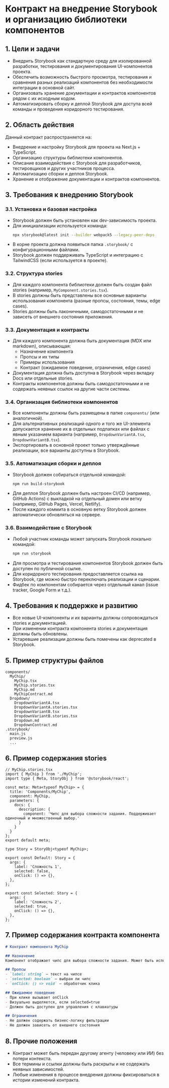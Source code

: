 # Контракт на внедрение Storybook и организацию библиотеки компонентов

## 1. Цели и задачи

- Внедрить Storybook как стандартную среду для изолированной разработки, тестирования и документирования UI-компонентов проекта.
- Обеспечить возможность быстрого просмотра, тестирования и сравнения разных реализаций компонентов без необходимости интеграции в основной сайт.
- Организовать хранение документации и контрактов компонентов рядом с их исходным кодом.
- Автоматизировать сборку и деплой Storybook для доступа всей команды и проведения коридорного тестирования.

## 2. Область действия

Данный контракт распространяется на:
- Внедрение и настройку Storybook для проекта на Next.js + TypeScript.
- Организацию структуры библиотеки компонентов.
- Описание взаимодействия с Storybook для разработчиков, тестировщиков и других участников процесса.
- Автоматизацию сборки и деплоя Storybook.
- Хранение и отображение документации и контрактов компонентов.

## 3. Требования к внедрению Storybook

### 3.1. Установка и базовая настройка
- Storybook должен быть установлен как dev-зависимость проекта.
- Для инициализации используется команда:
  ```sh
  npx storybook@latest init --builder webpack5 --legacy-peer-deps
  ```
- В корне проекта должна появиться папка `.storybook/` с конфигурационными файлами.
- Storybook должен поддерживать TypeScript и интеграцию с TailwindCSS (если используется в проекте).

### 3.2. Структура stories
- Для каждого компонента библиотеки должен быть создан файл stories (например, `MyComponent.stories.tsx`).
- В stories должны быть представлены все основные варианты использования компонента (разные пропсы, состояния, темы, edge cases).
- Stories должны быть лаконичными, самодостаточными и не зависеть от внешнего состояния приложения.

### 3.3. Документация и контракты
- Для каждого компонента должна быть документация (MDX или markdown), описывающая:
  - Назначение компонента
  - Пропсы и их типы
  - Примеры использования
  - Контракт (ожидаемое поведение, ограничения, edge cases)
- Документация должна быть доступна в Storybook через вкладку Docs или отдельные stories.
- Контракты компонентов должны быть самодостаточными и не содержать неявных ссылок на другие части системы.

### 3.4. Организация библиотеки компонентов
- Все компоненты должны быть размещены в папке `components/` (или аналогичной).
- Для альтернативных реализаций одного и того же UI-элемента допускается хранение их в отдельных подпапках или файлах с явным указанием варианта (например, `DropdownVariantA.tsx`, `DropdownVariantB.tsx`).
- Экспортировать в основной проект только утверждённые реализации, все варианты доступны в Storybook.

### 3.5. Автоматизация сборки и деплоя
- Storybook должен собираться отдельной командой:
  ```sh
  npm run build-storybook
  ```
- Для деплоя Storybook должен быть настроен CI/CD (например, GitHub Actions) с выкладкой на отдельный домен или ветку (например, GitHub Pages, Vercel, Netlify).
- После каждого коммита в основную ветку Storybook должен автоматически обновляться на сервере.

### 3.6. Взаимодействие с Storybook
- Любой участник команды может запускать Storybook локально командой:
  ```sh
  npm run storybook
  ```
- Для просмотра и тестирования компонентов Storybook должен быть доступен по публичной ссылке.
- Для коридорного тестирования предоставляется ссылка на Storybook, где можно быстро переключать реализации и сценарии.
- Фидбек по компонентам собирается через отдельный канал (issue tracker, Google Form и т.д.).

## 4. Требования к поддержке и развитию
- Все новые UI-компоненты и их варианты должны сопровождаться stories и документацией.
- При изменении контракта компонента stories и документация должны быть обновлены.
- Устаревшие реализации должны быть помечены как deprecated в Storybook.

## 5. Пример структуры файлов

```
components/
  MyChip/
    MyChip.tsx
    MyChip.stories.tsx
    MyChip.md
    MyChipContract.md
  Dropdown/
    DropdownVariantA.tsx
    DropdownVariantA.stories.tsx
    DropdownVariantB.tsx
    DropdownVariantB.stories.tsx
    Dropdown.md
    DropdownContract.md
.storybook/
  main.js
  preview.js
  ...
```

## 6. Пример содержания stories

```tsx
// MyChip.stories.tsx
import { MyChip } from './MyChip';
import type { Meta, StoryObj } from '@storybook/react';

const meta: Meta<typeof MyChip> = {
  title: 'Components/MyChip',
  component: MyChip,
  parameters: {
    docs: {
      description: {
        component: 'Чипс для выбора сложности задания. Поддерживает одиночный и множественный выбор.'
      }
    }
  }
};
export default meta;

type Story = StoryObj<typeof MyChip>;

export const Default: Story = {
  args: {
    label: 'Сложность 1',
    selected: false,
    onClick: () => {},
  },
};

export const Selected: Story = {
  args: {
    label: 'Сложность 2',
    selected: true,
    onClick: () => {},
  },
};
```

## 7. Пример содержания контракта компонента

```md
# Контракт компонента MyChip

## Назначение
Компонент отображает чипс для выбора сложности задания. Может быть использован в режиме одиночного или множественного выбора.

## Пропсы
- `label: string` — текст на чипсе
- `selected: boolean` — выбран ли чипс
- `onClick: () => void` — обработчик клика

## Ожидаемое поведение
- При клике вызывает onClick
- Визуально выделяется, если selected=true
- Должен быть доступен для управления с клавиатуры

## Ограничения
- Не должен содержать бизнес-логику фильтрации
- Не должен зависеть от внешнего состояния
```

## 8. Прочие положения
- Контракт может быть передан другому агенту (человеку или ИИ) без потери контекста.
- Все термины и ссылки должны быть раскрыты и не содержать неявных зависимостей.
- Любые изменения в процессе внедрения должны фиксироваться в истории изменений контракта. 